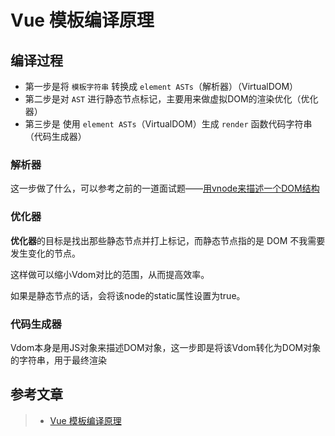# Vue 模板编译原理

## 编译过程

 * 第一步是将 `模板字符串` 转换成 `element ASTs`（解析器）（VirtualDOM）
 * 第二步是对 `AST` 进行静态节点标记，主要用来做虚拟DOM的渲染优化（优化器）
 * 第三步是 使用 `element ASTs`（VirtualDOM）生成 `render` 函数代码字符串（代码生成器）

### 解析器

这一步做了什么，可以参考之前的一道面试题——[用vnode来描述一个DOM结构](./020.用vnode来描述一个DOM结构.md)

### 优化器

**优化器**的目标是找出那些静态节点并打上标记，而静态节点指的是 DOM 不我需要发生变化的节点。

这样做可以缩小Vdom对比的范围，从而提高效率。

如果是静态节点的话，会将该node的static属性设置为true。

### 代码生成器

Vdom本身是用JS对象来描述DOM对象，这一步即是将该Vdom转化为DOM对象的字符串，用于最终渲染

## 参考文章

> * [Vue 模板编译原理](https://segmentfault.com/a/1190000013763590)
